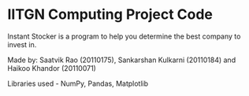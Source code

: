 # IITGN Computing Project Code
Instant Stocker is a program to help you determine the best company to invest in. 

Made by: Saatvik Rao (20110175), Sankarshan Kulkarni (20110184) and Haikoo Khandor (20110071)

Libraries used - NumPy, Pandas, Matplotlib
